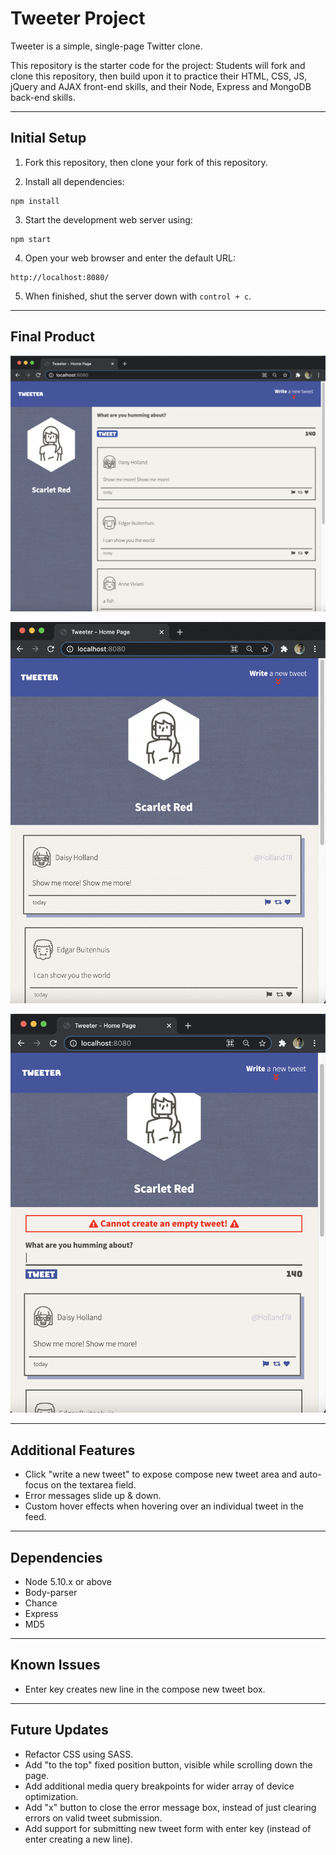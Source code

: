 # Tweeter Project

Tweeter is a simple, single-page Twitter clone.

This repository is the starter code for the project: Students will fork and clone this repository, then build upon it to practice their HTML, CSS, JS, jQuery and AJAX front-end skills, and their Node, Express and MongoDB back-end skills.
****
## Initial Setup

1. Fork this repository, then clone your fork of this repository.
   
2. Install all dependencies:
  ```shell
  npm install
  ```

3. Start the development web server using:
  ```shell
  npm start
  ```

4. Open your web browser and enter the default URL:
  ```browser
  http://localhost:8080/
  ```
5. When finished, shut the server down with `control + c`.
****
## Final Product

!["Tweeter Desktop Breakpoint"](https://github.com/Nolan-E/tweeter/blob/master/docs/Tweeter_Desktop.png?raw=true)
<br>

!["Tweeter Mobile Hover"](https://github.com/Nolan-E/tweeter/blob/master/docs/Tweeter_MobHover.png?raw=true)
<br>

!["Tweeter Mobile Error"](https://github.com/Nolan-E/tweeter/blob/master/docs/Tweeter_MobErr.png?raw=true)

****
## Additional Features
- Click "write a new tweet" to expose compose new tweet area and auto-focus on the textarea field.
- Error messages slide up & down.
- Custom hover effects when hovering over an individual tweet in the feed.
****
## Dependencies

- Node 5.10.x or above
- Body-parser
- Chance
- Express
- MD5

****
## Known Issues

- Enter key creates new line in the compose new tweet box.
****
## Future Updates

- Refactor CSS using SASS.
- Add "to the top" fixed position button, visible while scrolling down the page.
- Add additional media query breakpoints for wider array of device optimization.
- Add "x" button to close the error message box, instead of just clearing errors on valid tweet submission.
- Add support for submitting new tweet form with enter key (instead of enter creating a new line).
